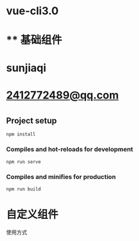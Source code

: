 # vue-cli3.0
# ** 基础组件
# sunjiaqi
# 2412772489@qq.com
#


## Project setup
```
npm install
```

### Compiles and hot-reloads for development
```
npm run serve
```

### Compiles and minifies for production
```
npm run build
```

# 自定义组件

使用方式
<!-- sdk.CustomizeTable.init({
        url: "http://test.oan.zhiyinlou.com/commmon",
        code: "bpm",
        title: "自定义多选",  非必填
        //组件类 型选人1；选部门2，选主题3，自定义组件4
        functionType: 4,
        //单选false，多选true，默认true
        // multiple: true,
        //最大数  非必填
        maxLength: 1000,
        //回显参数
        data: [
          {
            t1__code: "v_zhangqinglei",
            t1__id: "1",
            t1__name: "张庆雷",
            t1__sex: "1"
          }
        ],
        
        //成功回调  
        onSuccess: function(result) {
          console.log(result);
        },
        //取消回调  参数校验与异常
        onError: function(err) {
          console.log(err);
        }
      }); -->